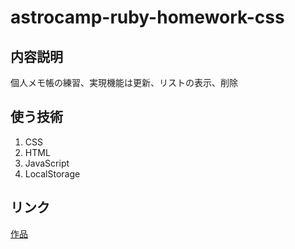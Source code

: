 <h1>astrocamp-ruby-homework-css</h1>
<h2>内容説明</h2>
<p>個人メモ帳の練習、実現機能は更新、リストの表示、削除</p>
<h2>使う技術</h2>
<ol>
  <li>CSS</li>
  <li>HTML</li>
  <li>JavaScript</li>
  <li>LocalStorage</li>
</ol>
<h2>リンク</h2>
<a href="https://agrokb.github.io/hex_js_memoList/js-localstorage-homeworkTalk/">作品</a>
